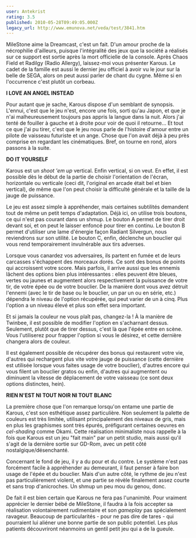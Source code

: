 ```yaml
---
user: Antekrist
rating: 3.5
published: 2010-05-28T09:49:05.000Z
legacy_url: http://www.emunova.net/veda/test/3841.htm
---
```

MileStone aime la Dreamcast, c'est un fait. D'un amour proche de la nécrophilie d'ailleurs, puisque l'intégralité des jeux que la société a réalisés sur ce support est sortie après la mort officielle de la console. Après Chaos Field et Radilgy (Radio Allergy), laissez-moi vous présenter Karous. Le cadet de la famille est aussi le dernier jeu officiel à avoir vu le jour sur la belle de SEGA, alors on peut aussi parler de chant du cygne. Même si en l'occurrence c'est plutôt un corbeau.  

  

**I LOVE AN ANGEL INSTEAD**  

Pour autant que je sache, Karous dispose d'un semblant de synopsis. L'ennui, c'est que le jeu n'est, encore une fois, sorti qu'au Japon, et que je n'ai malheureusement toujours pas appris la langue dans la nuit. Alors j'ai tenté de fouiller à gauche et à droite pour voir de quoi il retourne... Et tout ce que j'ai pu tirer, c'est que le jeu nous parle de l'histoire d'amour entre un pilote de vaisseau futuriste et un ange. Chose que l'on avait déjà à peu près comprise en regardant les cinématiques. Bref, on tourne en rond, alors passons à la suite.  

  

**DO IT YOURSELF**  

Karous est un _shoot 'em up_ vertical. Enfin vertical, si on veut. En effet, il est possible dès le début de la partie de choisir l'orientation de l'écran, horizontale ou verticale (ceci dit, l'original en arcade était bel et bien vertical), de même que l'on peut choisir la difficulté générale et la taille de la jauge de puissance.  

Le jeu est assez simple à appréhender, mais certaines subtilités demandent tout de même un petit temps d'adaptation. Déjà ici, on utilise trois boutons, ce qui n'est pas courant dans un shmup. Le bouton A permet de tirer droit devant soi, et on peut le laisser enfoncé pour tirer en continu. Le bouton B permet d'utiliser une lame d'énergie façon Radiant Silvergun, nous reviendrons sur son utilité. Le bouton C, enfin, déclenche un bouclier qui vous rend temporairement invulnérable aux tirs adverses.  

Lorsque vous canardez vos adversaires, ils partent en fumée et de leurs carcasses s'échappent des morceaux dorés. Ce sont des bonus de points qui accroissent votre score. Mais parfois, il arrive aussi que les ennemis lâchent des options bien plus intéressantes : elles peuvent être bleues, vertes ou jaunes et augmentent alors respectivement la puissance de votre tir, de votre épée ou de votre bouclier. De la manière dont vous avez détruit l'ennemi (avec le tir de base ou le bouclier, un par un ou en série, etc.) dépendra le niveau de l'option récupérée, qui peut varier de un à cinq. Plus l'option a un niveau élevé et plus son effet sera important.  

Et si jamais la couleur ne vous plaît pas, changez-la ! À la manière de Twinbee, il est possible de modifier l'option en s'acharnant dessus. Seulement, plutôt que de tirer dessus, c'est là que l'épée entre en scène. Vous l'utiliserez pour frapper l'option si vous le désirez, et cette dernière changera alors de couleur.  

Il est également possible de récupérer des bonus qui restaurent votre vie, d'autres qui rechargent plus vite votre jauge de puissance (cette dernière est utilisée lorsque vous faites usage de votre bouclier), d'autres encore qui vous filent un bouclier gratos ou enfin, d'autres qui augmentent ou diminuent la vitesse de déplacement de votre vaisseau (ce sont deux options distinctes, hein).  

  

**RIEN N'EST NI TOUT NOIR NI TOUT BLANC**  

La première chose que l'on remarque lorsqu'on entame une partie de Karous, c'est son esthétique assez particulière. Non seulement la palette de couleurs est très limitée, utilisant principalement des niveaux de gris, mais en plus les graphismes sont très épurés, préfigurant certaines oeuvres en _cel-shading_ comme Okami. Cette réalisation minimaliste nous rappelle à la fois que Karous est un jeu "fait main" par un petit studio, mais aussi qu'il s'agit de la dernière sortie sur GD-Rom, avec un petit côté nostalgique/désenchanté.  

Concernant le fond de jeu, il y a du pour et du contre. Le système n'est pas forcément facile à appréhender au demeurant, il faut penser à faire bon usage de l'épée et du bouclier. Mais d'un autre côté, le rythme de jeu n'est pas particulièrement violent, et une partie se révèle finalement assez courte et sans trop d'anicroches. Un shmup un peu mou du genou, donc.  

De fait il est bien certain que Karous ne fera pas l'unanimité. Pour vraiment apprécier le dernier bébé de MileStone, il faudra à la fois accepter sa réalisation volontairement rudimentaire et son _gameplay_ pas spécialement ravageur. Beaucoup de particularités - pour ne pas dire de tares - qui pourraient lui aliéner une bonne partie de son public potentiel. Les plus patients découvriront néanmoins un gentil petit jeu qui a de la gueule.